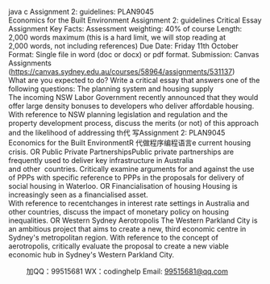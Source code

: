 java c
Assignment 2: guidelines: PLAN9045 Economics for the Built Environment
Assignment 2: guidelines
Critical Essay Assignment
Key Facts:
Assessment weighting: 40% of course
Length: 2,000 words maximum (this is a hard limit, we will stop reading at 2,000 words, not including references)
Due Date: Friday 11th October
Format: Single file in word (doc or docx) or pdf format.
Submission: Canvas Assignments
(https://canvas.sydney.edu.au/courses/58964/assignments/531137)
What are you expected to do?
Write a critical essay that answers one of the following questions:
The planning system and housing supply
The incoming NSW Labor Government recently announced that they would offer large density bonuses to developers who deliver affordable housing. With reference to NSW planning
legislation and regulation and the property development process, discuss the merits (or not) of this approach and the likelihood of addressing th代 写Assignment 2: PLAN9045 Economics for the Built EnvironmentR
代做程序编程语言e current housing crisis.
OR
Public Private PartnershipsPublic private partnerships are frequently used to deliver key infrastructure in Australia and other  countries. Critically examine arguments for and against the use of PPPs with specific reference to PPPs in the proposals for delivery of social housing in Waterloo.
OR
Financialisation of housing
Housing is increasingly seen as a financialised asset. With reference to recentchanges in interest rate settings in Australia and other countries, discuss the impact of monetary policy on housing inequalities.
OR
Western Sydney Aerotropolis
The Western Parkland City is an ambitious project that aims to create a new, third economic centre in Sydney's metropolitan region. With reference to the concept of aerotropolis, critically evaluate the proposal to create a new viable economic hub in Sydney's Western Parkland City.






         
加QQ：99515681  WX：codinghelp  Email: 99515681@qq.com
